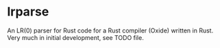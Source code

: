 lrparse
=======

An LR(0) parser for Rust code for a Rust compiler (Oxide) written in Rust.
Very much in initial development, see TODO file.
